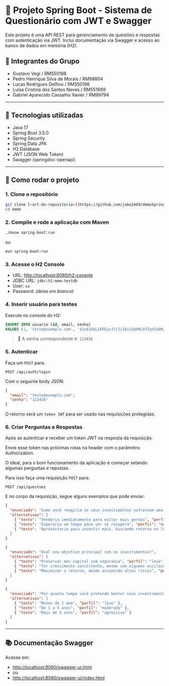 # 📘 Projeto Spring Boot - Sistema de Questionário com JWT e Swagger

Este projeto é uma API REST para gerenciamento de questões e respostas com autenticação via JWT. Inclui documentação via Swagger e acesso ao banco de dados em memória (H2).

## 👥 Integrantes do Grupo
- Gustavo Vegi / RM550188
- Pedro Henrique Silva de Morais / RM98804
- Lucas Rodrigues Delfino / RM550196
- Luisa Cristina dos Santos Neves / RM551889
- Gabriel Aparecido Cassalho Xavier / RM99794

---

## 🔧 Tecnologias utilizadas

- Java 17
- Spring Boot 3.5.0
- Spring Security
- Spring Data JPA
- H2 Database
- JWT (JSON Web Token)
- Swagger (springdoc-openapi)

---

## 🚀 Como rodar o projeto

### 1. Clone o repositório

```bash
git clone [<url-do-repositorio>](https://github.com/jake2409/demoSpring.git)
cd demo
```

### 2. Compile e rode a aplicação com Maven

```bash
./mvnw spring-boot:run
```

ou

```bash
mvn spring-boot:run
```

### 3. Acesse o H2 Console

- URL: [http://localhost:8080/h2-console](http://localhost:8080/h2-console)
- JDBC URL: `jdbc:h2:mem:testdb`
- User: `sa`
- Password: *(deixe em branco)*

### 4. Inserir usuário para testes

Execute no console do H2:

```sql
INSERT INTO usuario (id, email, senha) 
VALUES (1, 'teste@exemplo.com', '$2a$10$LIbFEyxJ7/Ii36siEbHRLO7Zqt2o8M/dcYjFZFw5yYZ6VnE7i8Sx2');
```

> 🔐 A senha correspondente é: `123456`

### 5. Autenticar

Faça um `POST` para:

```
POST /api/auth/login
```

Com o seguinte body JSON:

```json
{
  "email": "teste@exemplo.com",
  "senha": "123456"
}
```

O retorno será um `token JWT` para ser usado nas requisições protegidas.

### 6. Criar Perguntas e Respostas

Após se autenticar e receber um token JWT na resposta da requisição.

Envie esse token nas próximas rotas na header com o parâmetro Authorization.

O ideal, para o bom funcionamento da aplicação é começar setando algumas perguntas
e repostas.

Para isso faça uma requisição `POST` para: 

```
POST /api/questoes
```
E no corpo da requisição, segue alguns exemplos que pode enviar:

```json
{
  "enunciado": "Como você reagiria se seus investimentos sofressem uma queda de 10% em um mês?",
  "alternativas": [
    { "texto": "Venderia imediatamente para evitar mais perdas", "perfil": "leve" },
    { "texto": "Esperaria um tempo para ver se recupera", "perfil": "moderado" },
    { "texto": "Aproveitaria para investir mais, buscando retorno no longo prazo", "perfil": "agressivo" }
  ]
}
```
```json
{
  "enunciado": "Qual seu objetivo principal com os investimentos?",
  "alternativas": [
    { "texto": "Preservar meu capital com segurança", "perfil": "leve" },
    { "texto": "Ter crescimento consistente, mesmo com algumas oscilações", "perfil": "moderado" },
    { "texto": "Maximizar o retorno, mesmo assumindo altos riscos", "perfil": "agressivo" }
  ]
}
```
```json
{
  "enunciado": "Por quanto tempo você pretende manter seus investimentos?",
  "alternativas": [
    { "texto": "Menos de 1 ano", "perfil": "leve" },
    { "texto": "De 1 a 5 anos", "perfil": "moderado" },
    { "texto": "Mais de 5 anos", "perfil": "agressivo" }
  ]
}
```
---

## 📚 Documentação Swagger

Acesse em:

- [http://localhost:8080/swagger-ui.html](http://localhost:8080/swagger-ui.html)
- ou
- [http://localhost:8080/swagger-ui/index.html](http://localhost:8080/swagger-ui/index.html)
